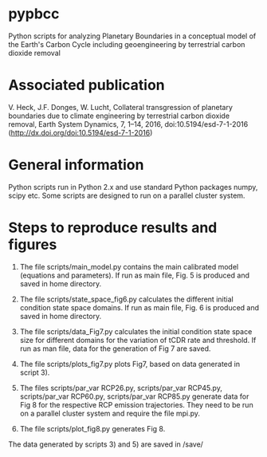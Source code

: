 # pypbcc
Python scripts for analyzing Planetary Boundaries in a conceptual model of the Earth's Carbon Cycle including geoengineering by terrestrial carbon dioxide removal

# Associated publication
V. Heck, J.F. Donges, W. Lucht,
Collateral transgression of planetary boundaries due to climate engineering by terrestrial carbon dioxide removal, 
Earth System Dynamics, 7, 1–14, 2016,
doi:10.5194/esd-7-1-2016 (http://dx.doi.org/doi:10.5194/esd-7-1-2016)

# General information
Python scripts run in Python 2.x and use standard Python packages numpy, scipy etc. 
Some scripts are designed to run on a parallel cluster system.

# Steps to reproduce results and figures 
1) The file scripts/main_model.py contains the main calibrated model (equations and parameters). If run as main file, Fig. 5 is produced and saved in home directory.

2) The file scripts/state_space_fig6.py calculates the different initial condition state space domains. If run as main file, Fig. 6 is produced and saved in home directory.

3) The file scripts/data_Fig7.py calculates the initial condition state space size for different domains for the variation of tCDR rate and threshold. If run as man file, data for the generation of Fig 7 are saved.

4) The file scripts/plots_fig7.py plots Fig7, based on data generated in script 3).

5) The files scripts/par_var RCP26.py, scripts/par_var RCP45.py, scripts/par_var RCP60.py, scripts/par_var RCP85.py generate data for Fig 8 for the respective RCP emission trajectories. They need to be run on a parallel cluster system and require the file mpi.py. 

6) The file scripts/plot_fig8.py generates Fig 8.

The data generated by scripts 3) and 5) are saved in /save/
